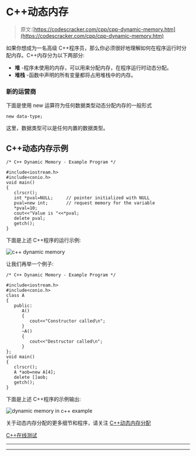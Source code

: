 # C++动态内存

> 原文:[https://codescracker.com/cpp/cpp-dynamic-memory.htm](https://codescracker.com/cpp/cpp-dynamic-memory.htm)

如果你想成为一名高级 C++程序员，那么你必须很好地理解如何在程序运行时分配内存。C++内存分为以下两部分:

*   **堆** -程序未使用的内存，可以用来分配内存，在程序运行时动态分配。
*   **堆栈** -函数中声明的所有变量都将占用堆栈中的内存。

### 新的运营商

下面是使用 new 运算符为任何数据类型动态分配内存的一般形式

```
new data-type;
```

这里，数据类型可以是任何内置的数据类型。

## C++动态内存示例

```
/* C++ Dynamic Memory - Example Program */

#include<iostream.h>
#include<conio.h>
void main()
{
   clrscr();
   int *pval=NULL;     // pointer initialized with NULL
   pval=new int;       // request memory for the variable
   *pval=10;
   cout<<"Value is "<<*pval;
   delete pval;
   getch();
}
```

下面是上述 C++程序的运行示例:

![c++ dynamic memory](../Images/80fe0b6bb3fafcaf23a3437a11c4d0ad.png)

让我们再举一个例子:

```
/* C++ Dynamic Memory - Example Program */

#include<iostream.h>
#include<conio.h>
class A
{
   public:
      A()
      {
         cout<<"Constructor called\n";
      }
      ~A()
      {
         cout<<"Destructor called\n";
      }
};
void main()
{
   clrscr();
   A *aob=new A[4];
   delete []aob;
   getch();
}
```

下面是上述 C++程序的示例输出:

![dynamic memory in c++ example](../Images/9d4dec92f0370eae4d37a38cbb862b4a.png)

关于动态内存分配的更多细节和程序，请关注 [C++动态内存分配](/cpp/cpp-dynamic-allocation-operators.htm)

[C++在线测试](/exam/showtest.php?subid=3)

* * *

* * *